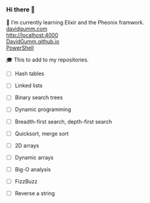### Hi there 👋

🌱 I’m currently learning Elixir and the Pheonix framwork.  
[davidgumm.com](https://www.davidgumm.com/)  
[http://localhost:4000](http://localhost:4000)  
[DavidGumm.github.io](https://github.com/DavidGumm/DavidGumm.github.io)  
[PowerShell](https://github.com/DavidGumm/PowerShell)  

🎓 This to add to my repositories.
- [ ] Hash tables
- [ ] Linked lists
- [ ] Binary search trees
- [ ] Dynamic programming
- [ ] Breadth-first search, depth-first search
- [ ] Quicksort, merge sort
- [ ] 2D arrays
- [ ] Dynamic arrays
- [ ] Big-O analysis
- [ ] FizzBuzz
- [ ] Reverse a string


<!--
**DavidGumm/DavidGumm** is a ✨ _special_ ✨ repository because its `README.md` (this file) appears on your GitHub profile.

Here are some ideas to get you started:

- 🔭 I’m currently working on ...
- 🌱 I’m currently learning ...
- 👯 I’m looking to collaborate on ...
- 🤔 I’m looking for help with ...
- 💬 Ask me about ...
- 📫 How to reach me: ...
- 😄 Pronouns: ...
- ⚡ Fun fact: ...
-->
